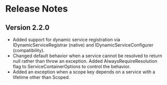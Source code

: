 # Release Notes
## Version 2.2.0
*	Added support for dynamic service registration via IDynamicServiceRegistrar (native) and IDynamicServiceConfigurer (compatibility).
*	Changed default behavior when a service cannot be resolved to return null rather than throw an exception.
	Added AlwaysRequireResolution flag to ServiceContainerOptions to control the behavior.
*	Added an exception when a scope key depends on a service with a lifetime other than Scoped.